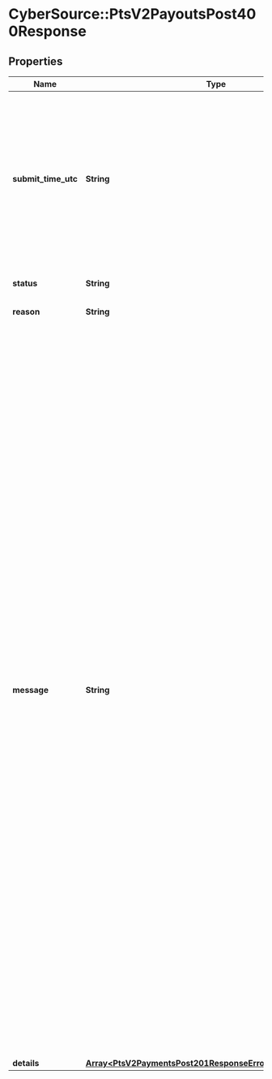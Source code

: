 # CyberSource::PtsV2PayoutsPost400Response

## Properties
Name | Type | Description | Notes
------------ | ------------- | ------------- | -------------
**submit_time_utc** | **String** | Time of request in UTC. &#x60;Format: YYYY-MM-DDThh:mm:ssZ&#x60;  Example 2016-08-11T22:47:57Z equals August 11, 2016, at 22:47:57 (10:47:57 p.m.). The T separates the date and the time. The Z indicates UTC.  | [optional] 
**status** | **String** | The status of the submitted transaction. | [optional] 
**reason** | **String** | The reason of the status.  | [optional] 
**message** | **String** | The detail message related to the status and reason listed above. Possible value is:    - Your aggregator or acquirer is not accepting transactions from you at this time.   - Your aggregator or acquirer is not accepting this transaction.   - CyberSource declined the request because the credit card has expired. You might also receive this value if     the expiration date you provided does not match the date the issuing bank has on file.   - The bank declined the transaction.   - The merchant reference number for this authorization request matches the merchant reference number of     another authorization request that you sent within the past 15 minutes. Resend the request with a unique     merchant reference number.   - The credit card number did not pass CyberSource basic checks.   - Data provided is not consistent with the request. For example, you requested a product with negative cost.   - The request is missing a required field.  | [optional] 
**details** | [**Array&lt;PtsV2PaymentsPost201ResponseErrorInformationDetails&gt;**](PtsV2PaymentsPost201ResponseErrorInformationDetails.md) |  | [optional] 


